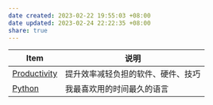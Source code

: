```yaml
---
date created: 2023-02-22 19:55:03 +08:00
date updated: 2023-02-24 22:22:35 +08:00
share: true
---
```


| Item                  | 说明                               |
| --------------------- | ---------------------------------- |
| [Productivity](./Productivity/RSS.md) | 提升效率减轻负担的软件、硬件、技巧 |
| [Python](./Python/log.md)       | 我最喜欢用的时间最久的语言         |
